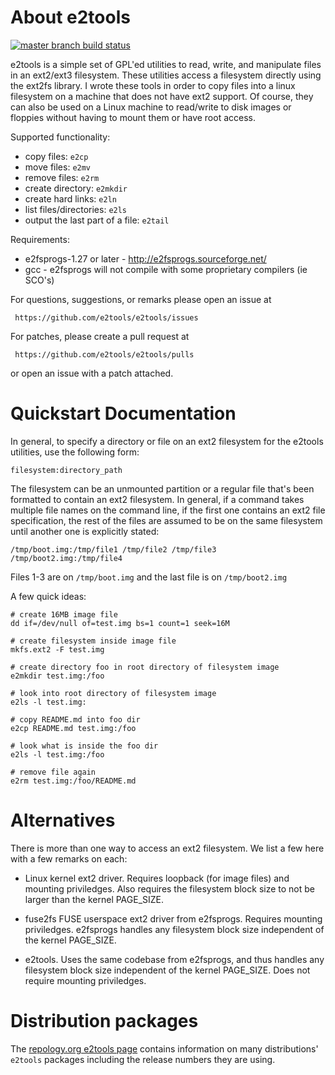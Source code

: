 About e2tools
=============

[![master branch build status](https://api.travis-ci.org/e2tools/e2tools.svg?branch=master)](https://travis-ci.org/e2tools/e2tools)

e2tools is a simple set of GPL'ed utilities to read, write, and
manipulate files in an ext2/ext3 filesystem.  These utilities access a
filesystem directly using the ext2fs library.  I wrote these tools in order
to copy files into a linux filesystem on a machine that does not have ext2
support.  Of course, they can also be used on a Linux machine to read/write
to disk images or floppies without having to mount them or have root
access.

Supported functionality:

  * copy files: `e2cp`
  * move files: `e2mv`
  * remove files: `e2rm`
  * create directory: `e2mkdir`
  * create hard links: `e2ln`
  * list files/directories: `e2ls`
  * output the last part of a file: `e2tail`

Requirements:

  * e2fsprogs-1.27 or later - http://e2fsprogs.sourceforge.net/
  * gcc - e2fsprogs will not compile with some proprietary compilers (ie SCO's)

For questions, suggestions, or remarks please open an issue at

     https://github.com/e2tools/e2tools/issues

For patches, please create a pull request at

     https://github.com/e2tools/e2tools/pulls

or open an issue with a patch attached.


Quickstart Documentation
========================

In general, to specify a directory or file on an ext2 filesystem for the
e2tools utilities, use the following form:

    filesystem:directory_path

The filesystem can be an unmounted partition or a regular file that's been
formatted to contain an ext2 filesystem.  In general, if a command takes
multiple file names on the command line, if the first one contains an ext2
file specification, the rest of the files are assumed to be on the same
filesystem until another one is explicitly stated:

    /tmp/boot.img:/tmp/file1 /tmp/file2 /tmp/file3 /tmp/boot2.img:/tmp/file4

Files 1-3 are on `/tmp/boot.img` and the last file is on `/tmp/boot2.img`

A few quick ideas:

    # create 16MB image file
    dd if=/dev/null of=test.img bs=1 count=1 seek=16M

    # create filesystem inside image file
    mkfs.ext2 -F test.img

    # create directory foo in root directory of filesystem image
    e2mkdir test.img:/foo

    # look into root directory of filesystem image
    e2ls -l test.img:

    # copy README.md into foo dir
    e2cp README.md test.img:/foo

    # look what is inside the foo dir
    e2ls -l test.img:/foo

    # remove file again
    e2rm test.img:/foo/README.md


Alternatives
============

There is more than one way to access an ext2 filesystem. We list a few
here with a few remarks on each:

  * Linux kernel ext2 driver. Requires loopback (for image files) and
    mounting priviledges. Also requires the filesystem block size to
    not be larger than the kernel PAGE_SIZE.

  * fuse2fs FUSE userspace ext2 driver from e2fsprogs. Requires
    mounting priviledges. e2fsprogs handles any filesystem block size
    independent of the kernel PAGE_SIZE.

  * e2tools. Uses the same codebase from e2fsprogs, and thus handles
    any filesystem block size independent of the kernel
    PAGE_SIZE. Does not require mounting priviledges.


Distribution packages
=====================

The [repology.org e2tools
page](https://repology.org/project/e2tools/packages) contains
information on many distributions' `e2tools` packages including the
release numbers they are using.
